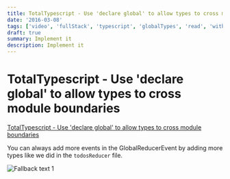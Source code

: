 ```yaml
---
title: TotalTypescript - Use 'declare global' to allow types to cross module boundaries
date: '2016-03-08'
tags: ['video', 'fullStack', 'typescript', 'globalTypes', 'read', 'withResume']
draft: true
summary: Implement it
description: Implement it
---
```


# TotalTypescript - Use 'declare global' to allow types to cross module boundaries

[TotalTypescript - Use 'declare global' to allow types to cross module boundaries](https://www.totaltypescript.com/tips/use-declare-global-to-allow-types-to-cross-module-boundaries)

You can always add more events in the GlobalReducerEvent by adding more types like we did in the `todosReducer` file.

![Fallback text 1](/static/assets/pasted-image-20221012180145.png)
